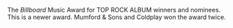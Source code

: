 The _Billboard_ Music Award for TOP ROCK ALBUM winners and nominees. This is a newer award. Mumford & Sons and Coldplay won the award twice.
